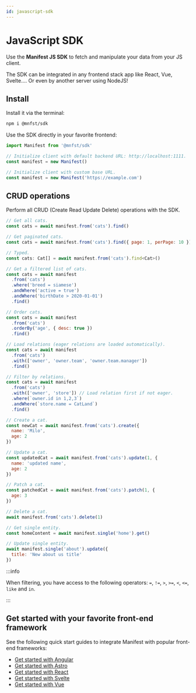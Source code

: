 ```yaml
---
id: javascript-sdk
---
```


# JavaScript SDK

Use the **Manifest JS SDK** to fetch and manipulate your data from your JS client.

The SDK can be integrated in any frontend stack app like React, Vue, Svelte.... Or even by another server using NodeJS!

## Install

Install it via the terminal:

```bash
npm i @mnfst/sdk
```

Use the SDK directly in your favorite frontend:

```js
import Manifest from '@mnfst/sdk'

// Initialize client with default backend URL: http://localhost:1111.
const manifest = new Manifest()

// Initialize client with custom base URL.
const manifest = new Manifest('https://example.com')
```

## CRUD operations

Perform all CRUD (Create Read Update Delete) operations with the SDK.

```js
// Get all cats.
const cats = await manifest.from('cats').find()

// Get paginated cats.
const cats = await manifest.from('cats').find({ page: 1, perPage: 10 })

// Typed.
const cats: Cat[] = await manifest.from('cats').find<Cat>()

// Get a filtered list of cats.
const cats = await manifest
  .from('cats')
  .where('breed = siamese')
  .andWhere('active = true')
  .andWhere('birthDate > 2020-01-01')
  .find()

// Order cats.
const cats = await manifest
  .from('cats')
  .orderBy('age', { desc: true })
  .find()

// Load relations (eager relations are loaded automatically).
const cats = await manifest
  .from('cats')
  .with(['owner', 'owner.team', 'owner.team.manager'])
  .find()

// Filter by relations.
const cats = await manifest
  .from('cats')
  .with(['owner', 'store']) // Load relation first if not eager.
  .where(`owner.id in 1,2,3`)
  .andWhere(`store.name = CatLand`)
  .find()

// Create a cat.
const newCat = await manifest.from('cats').create({
  name: 'Milo',
  age: 2
})

// Update a cat.
const updatedCat = await manifest.from('cats').update(1, {
  name: 'updated name',
  age: 2
})

// Patch a cat.
const patchedCat = await manifest.from('cats').patch(1, {
  age: 3
})

// Delete a cat.
await manifest.from('cats').delete(1)

// Get single entity.
const homeContent = await manifest.single('home').get()

// Update single entity.
await manifest.single('about').update({
  title: 'New about us title'
})

```

:::info

When filtering, you have access to the following operators: `=`, `!=`, `>`, `>=`, `<`, `<=`, `like` and `in`.

:::

## Get started with your favorite front-end framework

See the following quick start guides to integrate Manifest with popular front-end frameworks:

- [Get started with Angular](angular.md)
- [Get started with Astro](astro.md)
- [Get started with React](react.md)
- [Get started with Svelte](svelte.md)
- [Get started with Vue](vue.md)
